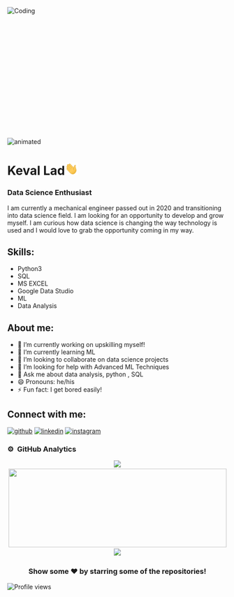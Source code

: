 <img align="left" alt="Coding" width="534" height=300 src="https://camo.githubusercontent.com/a51e42ec7c78b8d69520031d6108d0b91a27db77ecc9af87157aa9c4062092f7/68747470733a2f2f7777772e737570657264617461736369656e63652e636f6d2f4c616e64696e672f4c616e64696e67436c6f75642e6a7067"><img src="https://cdn.dribbble.com/users/1292677/screenshots/6139167/avento.gif" width=300 height=300 alt="animated"></p>

# Keval Lad<img src="https://raw.githubusercontent.com/ptprashanttripathi/ptprashanttripathi/master/hi.gif" width="30px">

### Data Science Enthusiast


I am currently a mechanical engineer passed out in 2020 and transitioning into data science field. I am looking for an opportunity to develop and grow myself. I am curious how data science is changing the way technology is used and I would love to grab the opportunity coming in my way.

## Skills:
- Python3
- SQL
- MS EXCEL
- Google Data Studio
- ML
- Data Analysis

## About me:

- 🔭 I’m currently working on upskilling myself!
- 🌱 I’m currently learning ML
- 👯 I’m looking to collaborate on data science projects
- 🤔 I’m looking for help with Advanced ML Techniques
- 💬 Ask me about data analysis, python , SQL
- 😄 Pronouns: he/his
- ⚡ Fun fact: I get bored easily!

## Connect with me:

[<img src='https://cdn.jsdelivr.net/npm/simple-icons@3.0.1/icons/github.svg' alt='github' height='40'>](https://github.com/Keval099)  [<img src='https://cdn.jsdelivr.net/npm/simple-icons@3.0.1/icons/linkedin.svg' alt='linkedin' height='40'>](https://www.linkedin.com/in/kevallad/)  [<img src='https://cdn.jsdelivr.net/npm/simple-icons@3.0.1/icons/instagram.svg' alt='instagram' height='40'>](https://www.instagram.com/the__lonewolf___/)  

### ⚙️ &nbsp;GitHub Analytics

<p align="center">
<a href="https://github.com/Keval099">
  <img height="180em" src="https://github-readme-stats-eight-theta.vercel.app/api?username=Keval099&show_icons=true&theme=vue-dark&include_all_commits=true&count_private=true" />
  <img height="180em" width="499" src="https://github-readme-stats-eight-theta.vercel.app/api/top-langs/?username=Keval099&layout=compact&exclude_lang=java+r&theme=vue-dark" />
  <img height="180em" src="http://github-readme-streak-stats.herokuapp.com?user=Keval099"/>
</a>
</p>



<div align="center">

### Show some ❤️ by starring some of the repositories!

</div>

![Profile views](https://gpvc.arturio.dev/Keval099)  
